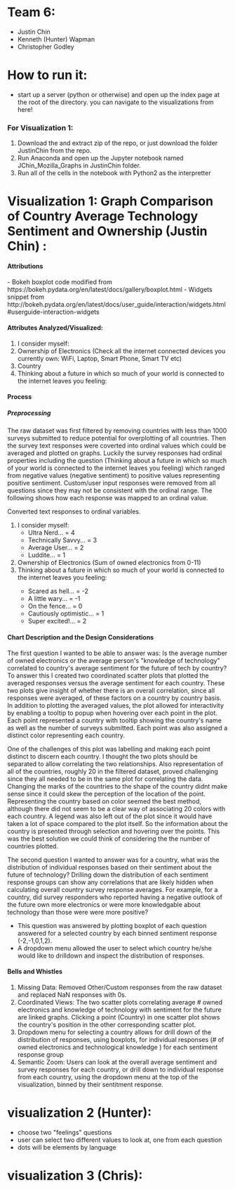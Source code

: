 # Team 6:
- Justin Chin
- Kenneth (Hunter) Wapman
- Christopher Godley

# How to run it:
- start up a server (python or otherwise) and open up the index page at the root of the directory. you can navigate to the visualizations from here!

### For Visualization 1:  
1. Download the and extract zip of the repo, or just download the folder JustinChin from the repo.    
2. Run Anaconda and open up the Jupyter notebook named JChin_Mozilla_Graphs in JustinChin folder.
3. Run all of the cells in the notebook with Python2 as the interpretter

# Visualization 1: Graph Comparison of Country Average Technology Sentiment and Ownership (Justin Chin) :
<h4>Attributions</h4>
- Bokeh boxplot code modified from https://bokeh.pydata.org/en/latest/docs/gallery/boxplot.html
- Widgets snippet from http://bokeh.pydata.org/en/latest/docs/user_guide/interaction/widgets.html#userguide-interaction-widgets

<h4>Attributes Analyzed/Visualized: </h4>
<ol>
  <li> I consider myself: </li>  
  <li>Ownership of Electronics (Check all the internet connected devices you currently own: WiFi, Laptop, Smart Phone, Smart TV etc) </li>
  <li> Country </li>
  <li> Thinking about a future in which so much of your world is connected to the internet leaves you feeling: </li>
</ol>

<h4> Process </h4>
<h5>Preprocessing</h5>
The raw dataset was first filtered by removing countries with less than 1000 surveys submitted to reduce potential for overplotting of all countries.  Then the survey text responses were coverted into ordinal values which could be averaged and plotted on graphs.  Luckily the survey responses had ordinal properties including the question (Thinking about a future in which so much of your world is connected to the internet leaves you feeling) which ranged from negative values (negative sentiment) to positive values representing positive sentiment.  Custom/user input responses were removed from all questions since they may not be consistent with the ordinal range.  The following shows how each response was mapped to an ordinal value.

Converted text responses to ordinal variables.
<ol>
<li> I consider myself:
 <ul>
  <li> Ultra Nerd... = 4 </li>
  <li> Technically Savvy... = 3 </li>
  <li> Average User... = 2 </li>
  <li> Luddite... = 1 </li>
 </ul>
</li>
<li> Ownership of Electronics (Sum of owned electronics from 0-11) </li> 
<li> Thinking about a future in which so much of your world is connected to the internet leaves you feeling:  </li>
 <ul>
  <li>Scared as hell... = -2 </li>
  <li>A little wary... = -1 </li>
  <li>On the fence... = 0 </li>
  <li>Cautiously optimistic... = 1 </li>
  <li>Super excited!... = 2 </li>
  </ul>
</ol>

<h4>Chart Description and the Design Considerations</h4>
The first question I wanted to be able to answer was: Is the average number of owned electronics or the average person's "knowledge of technology" correlated to country's average sentiment for the future of tech by country?  To answer this I created two coordinated scatter plots that plotted the averaged responses versus the average sentiment for each country.  These two plots give insight of whether there is an overall correlation, since all responses were averaged, of these factors on a country by country basis.  In addition to plotting the averaged values, the plot allowed for interactivity by enabling a tooltip to popup when hovering over each point in the plot.  Each point represented a country with tooltip showing the country's name as well as the number of surveys submitted.  Each point was also assigned a distinct color representing each country.  

One of the challenges of this plot was labelling and making each point distinct to discern each country.  I thought the two plots should be separated to allow correlating the two relationships.  Also representation of all of the countries, roughly 20 in the filtered dataset, proved challenging since they all needed to be in the same plot for correlating the data.  Changing the marks of the countries to the shape of the country didnt make sense since it could skew the perception of the location of the point.  Representing the country based on color seemed the best method, although there did not seem to be a clear way of associating 20 colors with each country.  A legend was also left out of the plot since it would have taken a lot of space compared to the plot itself.  So the information about the country is presented through selection and hovering over the points.  This was the best solution we could think of considering the the number of countries plotted.

The second question I wanted to answer was for a country, what was the distribution of individual responses based on their sentiment about the future of technology?  Drilling down the distribution of each sentiment response groups can show any correlations that are likely hidden when calculating overall country survey response averages.  For example, for a country, did survey responders who reported having a negative outlook of the future own more electronics or were more knowledgable about technology than those were were more positive?  
- This question was answered by plotting boxplot of each question answered for a selected country by each binned sentiment response (-2,-1,0,1,2).
- A dropdown menu allowed the user to select which country he/she would like to drilldown and inspect the distribution of responses.

<h4>Bells and Whistles </h4>
<ol>
  <li> Missing Data: Removed Other/Custom responses from the raw dataset and replaced NaN responses with 0s. </li>
  <li> Coordinated Views: The two scatter plots correlating average # owned electronics and knowledge of technology with sentiment for the future are linked graphs.  Clicking a point (Country) in one scatter plot shows the country's position in the other corresponding scatter plot.  </li>
  <li> Dropdown menu for selecting a country allows for drill down of the distribution of responses, using boxplots, for individual responses (# of owned electronics and technological knowledge ) for each sentiment response group</li>
  <li> Semantic Zoom:  Users can look at the overall average sentiment and survey responses for each country, or drill down to individual response from each country, using the dropdown menu at the top of the visualization, binned by their sentitment response.</li>
</ol>

# visualization 2 (Hunter):
- choose two "feelings" questions
- user can select two different values to look at, one from each question
- dots will be elements by language

# visualization 3 (Chris):
